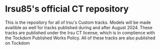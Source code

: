 # Irsu85's official CT repository

This is the repository for all of Irsu's Custom tracks. Models will be made availible as well for tracks published during and after August 2024. These tracks are published under the Irsu CT license, which is in complience with the Tockdom Published Works Policy. All of these tracks are also published on Tockdom
